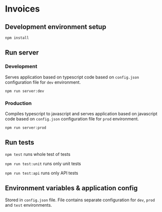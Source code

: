 # Invoices

## Development environment setup
`npm install`

## Run server
### Development
Serves application based on typescript code based on `config.json` configuration file for `dev` environment.

`npm run server:dev`

### Production
Compiles typescript to javascript and serves application based on javascript code based on `config.json` configuration file for `prod` environment.

`npm run server:prod`

## Run tests
`npm test` runs whole test of tests

`npm run test:unit` runs only unit tests

`npm run test:api` runs only API tests

## Environment variables & application config
Stored in `config.json` file. File contains separate configuration for `dev`, `prod` and `test` environments.